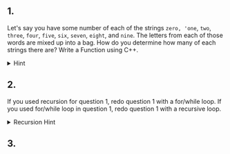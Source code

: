 ## 1. 
Let's say you have some number of each of the strings `zero, 'one`, `two`, `three`, `four`, `five`, `six`, `seven`, `eight`, and `nine`. 
The letters from each of those words are mixed up into a bag. How do you determine how many of each strings there are? Write a Function using C++.

<details><summary>Hint</summary>
* How would you uniquely identify each string?
</details>


## 2. 
If you used recursion for question 1, redo question 1 with a for/while loop. If you used for/while loop in question 1, redo question 1 with a recursive loop.


<details><summary>Recursion Hint</summary>
 * https://beginnersbook.com/2017/08/cpp-recursion/
</details>

## 3. 
